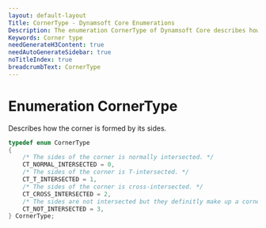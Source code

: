 ```yaml
---
layout: default-layout
Title: CornerType - Dynamsoft Core Enumerations
Description: The enumeration CornerType of Dynamsoft Core describes how the corner is formed by its sides.
Keywords: Corner type
needGenerateH3Content: true
needAutoGenerateSidebar: true
noTitleIndex: true
breadcrumbText: CornerType
---
```


# Enumeration CornerType

Describes how the corner is formed by its sides.

```cpp
typedef enum CornerType
{
    /* The sides of the corner is normally intersected. */
    CT_NORMAL_INTERSECTED = 0,
    /* The sides of the corner is T-intersected. */
    CT_T_INTERSECTED = 1,
    /* The sides of the corner is cross-intersected. */
    CT_CROSS_INTERSECTED = 2,    
    /* The sides are not intersected but they definitly make up a corner. */
    CT_NOT_INTERSECTED = 3,
} CornerType;
```
